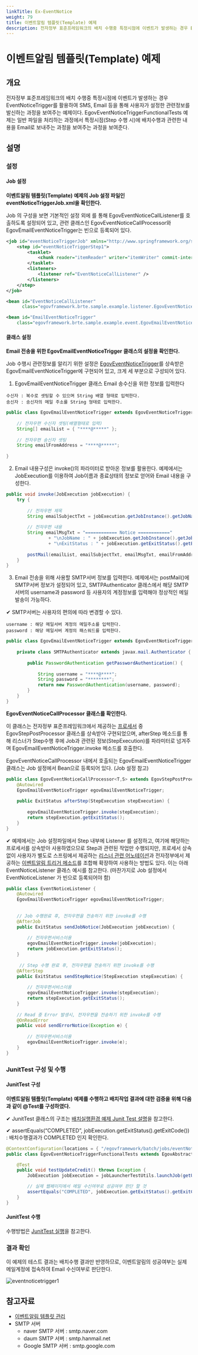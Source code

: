 ```yaml
---
linkTitle: Ex-EventNotice
weight: 79
title: 이벤트알림 템플릿(Template) 예제
description: 전자정부 표준프레임워크의 배치 수행중 특정시점에 이벤트가 발생하는 경우 EventNoticeTrigger를 활용하여 SMS, Email 등을 통해 사용자가 설정한 관련정보를 발신하는 과정을 보여주는 예제이다. EgovEventNoticeTriggerFunctionalTests 예제는 일반 파일을 처리하는 과정에서 특정시점(Step 수행 시)에 배치수행과 관련한 내용을 Email로 보내주는 과정을 보여주는 과정을 보여준다.
---
```

# 이벤트알림 템플릿(Template) 예제

## 개요
전자정부 표준프레임워크의 배치 수행중 특정시점에 이벤트가 발생하는 경우 EventNoticeTrigger를 활용하여 SMS, Email 등을 통해 사용자가 설정한 관련정보를 발신하는 과정을 보여주는 예제이다. EgovEventNoticeTriggerFunctionalTests 예제는 일반 파일을 처리하는 과정에서 특정시점(Step 수행 시)에 배치수행과 관련한 내용을 Email로 보내주는 과정을 보여주는 과정을 보여준다.

## 설명
### 설정
#### Job 설정
<b>이벤트알림 템플릿(Template) 예제의 Job 설정 파일인 eventNoticeTriggerJob.xml을 확인한다.</b>

Job 의 구성을 보면 기본적인 <tasklet> 설정 외에 <listener> 를 통해 EgovEventNoticeCallListener를 호출하도록 설정되어 있고, 관련 클래스인 EgovEventNoticeCallProcessor와 EgovEmailEventNoticeTrigger는 빈으로 등록되어 있다.

```xml
<job id="eventNoticeTriggerJob" xmlns="http://www.springframework.org/schema/batch">
    <step id="eventNoticeTriggerStep1">
        <tasklet>
            <chunk reader="itemReader" writer="itemWriter" commit-interval="2" />
        </tasklet>
        <listeners>
            <listener ref="EventNoticeCallListener" />
        </listeners>
    </step>
</job>
```

```xml
<bean id="EventNoticeCallListener"
      class="egovframework.brte.sample.example.listener.EgovEventNoticeCallProcessor" />
```

```xml
<bean id="EmailEventNoticeTrigger"
	class="egovframework.brte.sample.example.event.EgovEmailEventNoticeTrigger" />
```

####  클래스 설정
<b>Email 전송을 위한 EgovEmailEventNoticeTrigger 클래스의 설정을 확인한다.</b>

Job 수행시 관련정보를 알리기 위한 설정은 [EgovEventNoticeTrigger](./batch-core-event_notice_template_mgmt.md)를 상속받은 EgovEmailEventNoticeTrigger에 구현되어 있고, 크게 세 부분으로 구성되어 있다.

1. EgovEmailEventNoticeTrigger 클래스 Email 송수신을 위한 정보를 입력한다

```
수신자 : 복수로 셋팅할 수 있으며 String 배열 형태로 입력한다.
송신자 : 송신자의 메일 주소를 String 형태로 입력한다.
```

```java
public class EgovEmailEventNoticeTrigger extends EgovEventNoticeTrigger {
 
	// 전자우편 수신자 셋팅(배열형태로 입력)
	String[] emailList = { "****@*****" };
 
	// 전자우편 송신자 셋팅
	String emailFromAddress = "****@*****";
 
}
```

2. Email 내용구성은 invoke()의 파라미터로 받아온 정보를 활용한다. 예제에서는 JobExecution를 이용하여 Job이름과 종료상태의 정보로 얻어와 Email 내용을 구성한다.

```java
public void invoke(JobExecution jobExecution) {
	try {
 
		// 전자우편 제목
		String emailSubjectTxt = jobExecution.getJobInstance().getJobName()	+ " 의 실행 결과 보고서"; 
 
		// 전자우편 내용
		String emailMsgTxt = "============ Notice ============"
				+ "\nJobName : " + jobExecution.getJobInstance().getJobName() 
				+ "\nExitStatus : " + jobExecution.getExitStatus().getExitCode();
 
		postMail(emailList, emailSubjectTxt, emailMsgTxt, emailFromAddress);
	} 
}
```

3. Email 전송을 위해 사용할 SMTP서버 정보를 입력한다. 예제에서는 postMail()에 SMTP서버 정보가 설정되어 있고, SMTPAuthenticator 클래스에서 해당 SMTP서버의 username과 password 등 사용자의 계정정보를 입력해야 정상적인 메일발송이 가능하다.

✔ SMTP서버는 사용자의 편의에 따라 변경할 수 있다.

```
username : 해당 메일서버 계정의 메일주소를 입력한다.
password : 해당 메일서버 계정의 패스워드를 입력한다.
```

```java
public class EgovEmailEventNoticeTrigger extends EgovEventNoticeTrigger {
 
	private class SMTPAuthenticator extends javax.mail.Authenticator {
 
		public PasswordAuthentication getPasswordAuthentication() {
 
			String username = "****@****";
			String password = "********"; 
			return new PasswordAuthentication(username, password);
		}
	}
}
```

<b>EgovEventNoticeCallProcessor 클래스를 확인한다.</b>

이 클래스는 전자정부 표준프레임워크에서 제공하는 [프로세서](batch-core-listener.md#작업-전후처리-관리-egovprepostprocessor) 중 EgovStepPostProcessor 클래스를 상속받아 구현되었으며, afterStep 메소드를 통해 리스너가 Step수행 후에 Job과 관련된 정보(StepExecution)를 파라미터로 넘겨주며 EgovEmailEventNoticeTrigger.invoke 메소드를 호출한다.

EgovEventNoticeCallProcessor 내에서 호출되는 EgovEmailEventNoticeTrigger 클래스는 Job 설정에서 Bean으로 등록되어 있다. (Job 설정 참고)

```java
public class EgovEventNoticeCallProcessor<T,S> extends EgovStepPostProcessor<T,S> {
	@Autowired
	EgovEmailEventNoticeTrigger egovEmailEventNoticeTrigger;
 
	public ExitStatus afterStep(StepExecution stepExecution) {
 
		egovEmailEventNoticeTrigger.invoke(stepExecution);
		return stepExecution.getExitStatus();
	}
}
```

✔ 예제에서는 Job 설정파일에서 Step 내부에 Listener 를 설정하고, 여기에 해당하는 프로세서를 상속받아 사용하였으므로 Step과 관련된 작업만 수행되지만, 프로세서 상속 없이 사용자가 별도로 스프링에서 제공하는 [리스너 관련 어노테이션](./batch-core-listener.md)과 전자정부에서 제공하는 [이벤트알림 트리거 메소드](./batch-core-event_notice_template_mgmt#egoveventnoticetrigger)를 조합해 확장하여 사용하는 방법도 있다. 이는 아래 EventNoticeListener 클래스 예시를 참고한다. (마찬가지로 Job 설정에서 EventNoticeListener 가 빈으로 등록되어야 함)

```java
public class EventNoticeListener {
	@Autowired
	EgovEmailEventNoticeTrigger egovEmailEventNoticeTrigger;
 
 
	// Job 수행완료 후, 전자우편을 전송하기 위한 invoke를 수행
	@AfterJob
	public ExitStatus sendJobNotice(JobExecution jobExecution) {
 
		// 전자우편서비스이용
		egovEmailEventNoticeTrigger.invoke(jobExecution);
		return jobExecution.getExitStatus();
	}
 
	 // Step 수행 완료 후, 전자우편을 전송하기 위한 invoke를 수행
	@AfterStep
	public ExitStatus sendStepNotice(StepExecution stepExecution) {
 
		// 전자우편서비스이용
		egovEmailEventNoticeTrigger.invoke(stepExecution);
		return stepExecution.getExitStatus();
	}
 
	// Read 중 Error 발생시, 전자우편을 전송하기 위한 invoke를 수행
	@OnReadError
	public void sendErrorNotice(Exception e) {
 
		// 전자우편서비스이용
		egovEmailEventNoticeTrigger.invoke(e);
	}
}
```

### JunitTest 구성 및 수행
#### JunitTest 구성
<b>이벤트알림 템플릿(Template) 예제를 수행하고 배치작업 결과에 대한 검증을 위해 다음과 같이 @Test를 구성하였다.</b>

✔ JunitTest 클래스의 구조는 [배치실행환경 예제 Junit Test 설명](./batch-example-run_junit_test.md)을 참고한다.

✔ assertEquals(“COMPLETED”, jobExecution.getExitStatus().getExitCode()) : 배치수행결과가 COMPLETED 인지 확인한다.

```java
@ContextConfiguration(locations = { "/egovframework/batch/jobs/eventNoticeTriggerJob.xml" })
public class EgovEventNoticeTriggerFunctionalTests extends EgovAbstractIoSampleTests {

    @Test
    public void testUpdateCredit() throws Exception {
        JobExecution jobExecution = jobLauncherTestUtils.launchJob(getUniqueJobParameters());

        // 실제 웹페이지에서 메일 수신여부로 성공여부 판단 할 것
        assertEquals("COMPLETED", jobExecution.getExitStatus().getExitCode());
    }
}
```

#### JunitTest 수행
수행방법은 [JunitTest 실행](https://www.egovframe.go.kr/wiki/doku.php?id=egovframework:dev2:tst:test_case)을 참고한다.

### 결과 확인
이 예제의 테스트 결과는 배치수행 결과만 반영하므로, 이벤트알림의 성공여부는 실제 메일계정에 접속하여 Email 수신여부로 판단한다.

![eventnoticetrigger1](../images/eventnoticetrigger1.png)

## 참고자료
- [이벤트알림 템플릿 관리](./batch-core-event_notice_template_mgmt.md)
- SMTP 서버
  - naver SMTP 서버 : smtp.naver.com
  - daum SMTP 서버 : smtp.hanmail.net
  - Google SMTP 서버 : smtp.google.com
